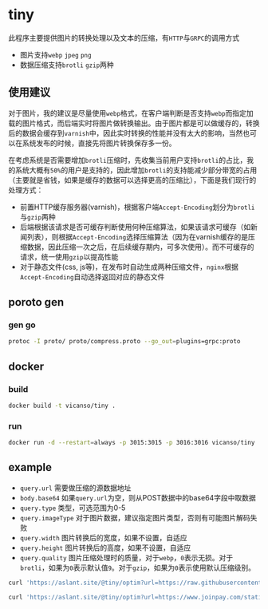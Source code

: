 # tiny 

此程序主要提供图片的转换处理以及文本的压缩，有`HTTP`与`GRPC`的调用方式

- 图片支持`webp` `jpeg` `png`
- 数据压缩支持`brotli` `gzip`两种

## 使用建议

对于图片，我的建议是尽量使用`webp`格式，在客户端判断是否支持`webp`而指定加载的图片格式，而后端实时将图片做转换输出。由于图片都是可以做缓存的，转换后的数据会缓存到`varnish`中，因此实时转换的性能并没有太大的影响，当然也可以在系统发布的时候，直接先将图片转换保存多一份。

在考虑系统是否需要增加`brotli`压缩时，先收集当前用户支持`brotli`的占比，我的系统大概有`50%`的用户是支持的，因此增加`brotli`的支持能减少部分带宽的占用（主要就是省钱，如果是缓存的数据可以选择更高的压缩比），下面是我们现行的处理方式：

- 前置HTTP缓存服务器(varnish)，根据客户端`Accept-Encoding`划分为`brotli`与`gzip`两种
- 后端根据该请求是否可缓存判断使用何种压缩算法，如果该请求可缓存（如新闻列表），则根据`Accept-Encoding`选择压缩算法（因为在varnish缓存的是压缩数据，因此压缩一次之后，在后续缓存期内，可多次使用）。而不可缓存的请求，统一使用`gzip`以提高性能
- 对于静态文件(css, js等)，在发布时自动生成两种压缩文件，`nginx`根据`Accept-Encoding`自动选择返回对应的静态文件

## poroto gen

### gen go 

```bash
protoc -I proto/ proto/compress.proto --go_out=plugins=grpc:proto
```

## docker

### build

```bash
docker build -t vicanso/tiny .
```

### run

```bash
docker run -d --restart=always -p 3015:3015 -p 3016:3016 vicanso/tiny
```

## example

- `query.url` 需要做压缩的源数据地址
- `body.base64` 如果`query.url`为空，则从POST数据中的base64字段中取数据
- `query.type` 类型，可选范围为0-5
- `query.imageType` 对于图片数据，建议指定图片类型，否则有可能图片解码失败
- `query.width` 图片转换后的宽度，如果不设置，自适应
- `query.height` 图片转换后的高度，如果不设置，自适应
- `query.quality` 图片压缩处理时的质量，对于`webp`，`0`表示无损。对于`brotli`，如果为`0`表示默认值`9`。对于`gzip`，如果为`0`表示使用默认压缩级别。

```bash
curl 'https://aslant.site/@tiny/optim?url=https://raw.githubusercontent.com/lodash/lodash/4.17.4/dist/lodash.min.js&type=1' 

curl 'https://aslant.site/@tiny/optim?url=https://www.joinpay.com/statics/themes/default/images/bigBanner1.png&type=webp&quality=75'
```